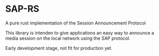 # SAP-RS

A pure rust implementation of the Session Announcement Protocol

This library is intenden to give applications an easy way to announce a media session on the local network using the SAP protocol.

Early development stage, not fit for production yet.